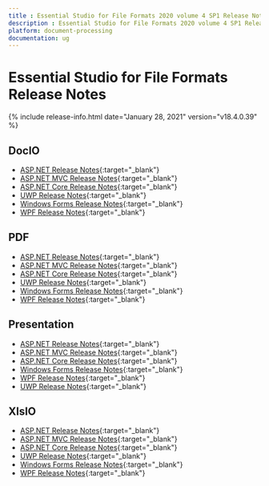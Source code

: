 ```yaml
---
title : Essential Studio for File Formats 2020 volume 4 SP1 Release Notes  
description : Essential Studio for File Formats 2020 volume 4 SP1 Release Notes  
platform: document-processing
documentation: ug
---
```


# Essential Studio for File Formats  Release Notes  

{% include release-info.html date="January 28, 2021" version="v18.4.0.39" %} 

## DocIO

* [ASP.NET Release Notes](/aspnet/release-notes/v18.4.0.39#docio){:target="_blank"}
* [ASP.NET MVC Release Notes](/aspnetmvc/release-notes/v18.4.0.39#docio){:target="_blank"}
* [ASP.NET Core Release Notes](/aspnet-core/release-notes/v18.4.0.39#docio){:target="_blank"}
* [UWP Release Notes](/uwp/release-notes/v18.4.0.39#docio){:target="_blank"}
* [Windows Forms Release Notes](/windowsforms/release-notes/v18.4.0.39#docio){:target="_blank"}
* [WPF Release Notes](/wpf/release-notes/v18.4.0.39#docio){:target="_blank"}


## PDF

* [ASP.NET Release Notes](/aspnet/release-notes/v18.4.0.39#pdf){:target="_blank"}
* [ASP.NET MVC Release Notes](/aspnetmvc/release-notes/v18.4.0.39#pdf){:target="_blank"}
* [ASP.NET Core Release Notes](/aspnet-core/release-notes/v18.4.0.39#pdf){:target="_blank"}
* [UWP Release Notes](/uwp/release-notes/v18.4.0.39#pdf){:target="_blank"}
* [Windows Forms Release Notes](/windowsforms/release-notes/v18.4.0.39#pdf){:target="_blank"}
* [WPF Release Notes](/wpf/release-notes/v18.4.0.39#pdf){:target="_blank"}


## Presentation

* [ASP.NET Release Notes](/aspnet/release-notes/v18.4.0.39#presentation){:target="_blank"}
* [ASP.NET MVC Release Notes](/aspnetmvc/release-notes/v18.4.0.39#presentation){:target="_blank"}
* [ASP.NET Core Release Notes](/aspnet-core/release-notes/v18.4.0.39#presentation){:target="_blank"}
* [Windows Forms Release Notes](/windowsforms/release-notes/v18.4.0.39#presentation){:target="_blank"}
* [WPF Release Notes](/wpf/release-notes/v18.4.0.39#presentation){:target="_blank"}
* [UWP Release Notes](/uwp/release-notes/v18.4.0.39#presentation){:target="_blank"}


## XlsIO

* [ASP.NET Release Notes](/aspnet/release-notes/v18.4.0.39#xlsio){:target="_blank"}
* [ASP.NET MVC Release Notes](/aspnetmvc/release-notes/v18.4.0.39#xlsio){:target="_blank"}
* [ASP.NET Core Release Notes](/aspnet-core/release-notes/v18.4.0.39#xlsio){:target="_blank"}
* [UWP Release Notes](/uwp/release-notes/v18.4.0.39#xlsio){:target="_blank"}
* [Windows Forms Release Notes](/windowsforms/release-notes/v18.4.0.39#xlsio){:target="_blank"}
* [WPF Release Notes](/wpf/release-notes/v18.4.0.39#xlsio){:target="_blank"}